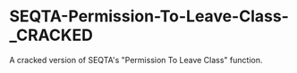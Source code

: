 # SEQTA-Permission-To-Leave-Class-_CRACKED
A cracked version of SEQTA's "Permission To Leave Class" function.
